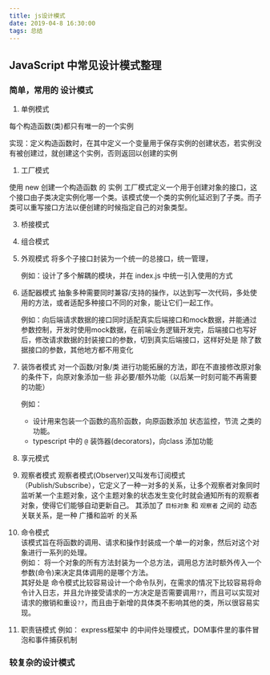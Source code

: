 ```yaml
---
title: js设计模式
date: 2019-04-8 16:30:00
tags: 总结
---
```


## JavaScript 中常见设计模式整理

### 简单，常用的 设计模式
1. 单例模式

  每个构造函数(类)都只有唯一的一个实例

  实现：定义构造函数时，在其中定义一个变量用于保存实例的创建状态，若实例没有被创建过，就创建这个实例，否则返回以创建的实例

1. 工厂模式

  使用 new 创建一个构造函数 的 实例
  工厂模式定义一个用于创建对象的接口，这个接口由子类决定实例化哪一个类。该模式使一个类的实例化延迟到了子类。而子类可以重写接口方法以便创建的时候指定自己的对象类型。

3. 桥接模式


4. 组合模式
   
  
5. 外观模式
   将多个子接口封装为一个统一的总接口，统一管理，

   例如：设计了多个解耦的模块，并在 index.js 中统一引入使用的方式

6. 适配器模式
   抽象多种需要同时兼容/支持的操作，以达到写一次代码，多处使用的方法，或者适配多种接口不同的对象，能让它们一起工作。

   例如：向后端请求数据的接口同时适配真实后端接口和mock数据，并能通过参数控制，开发时使用mock数据，在前端业务逻辑开发完，后端接口也写好后，修改请求数据的封装接口的参数，切到真实后端接口，这样好处是 除了数据接口的参数，其他地方都不用变化

7. 装饰者模式
   对一个函数/对象/类 进行功能拓展的方法，即在不直接修改原对象的条件下，向原对象添加一些 非必要/额外功能（以后某一时刻可能不再需要的功能）

   例如：
   - 设计用来包装一个函数的高阶函数，向原函数添加 状态监控，节流 之类的功能。
   - typescript 中的 `@` 装饰器(decorators)，向class 添加功能

8. 享元模式
   
9.  观察者模式
  观察者模式(Observer)又叫发布订阅模式（Publish/Subscribe），它定义了一种一对多的关系，让多个观察者对象同时监听某一个主题对象，这个主题对象的状态发生变化时就会通知所有的观察者对象，使得它们能够自动更新自己。
  其添加了 `目标对象` 和 `观察者` 之间的 动态关联关系，是一种 广播和监听 的关系
10. 命令模式  
  该模式旨在将函数的调用、请求和操作封装成一个单一的对象，然后对这个对象进行一系列的处理。  
  例如： 将一个对象的所有方法封装为一个总方法，调用总方法时额外传入一个参数(命令)来决定具体调用的是哪个方法。  
  其好处是 命令模式比较容易设计一个命令队列，在需求的情况下比较容易将命令计入日志，并且允许接受请求的一方决定是否需要调用`??`，而且可以实现对请求的撤销和重设`??`，而且由于新增的具体类不影响其他的类，所以很容易实现。
11. 职责链模式
  例如： express框架中 的中间件处理模式，DOM事件里的事件冒泡和事件捕获机制

### 较复杂的设计模式


